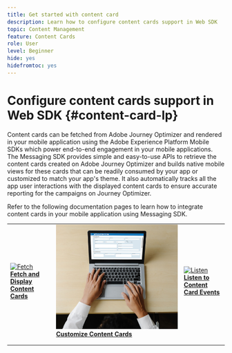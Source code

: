 ```yaml
---
title: Get started with content card
description: Learn how to configure content cards support in Web SDK
topic: Content Management
feature: Content Cards
role: User
level: Beginner
hide: yes
hidefromtoc: yes
---
```

# Configure content cards support in Web SDK {#content-card-lp}

Content cards can be fetched from Adobe Journey Optimizer and rendered in your mobile application using the Adobe Experience Platform Mobile SDKs which power end-to-end engagement in your mobile applications. The Messaging SDK provides simple and easy-to-use APIs to retrieve the content cards created on Adobe Journey Optimizer and builds native mobile views for these cards that can be readily consumed by your app or customized to match your app's theme. It also automatically tracks all the app user interactions with the displayed content cards to ensure accurate reporting for the campaigns on Journey Optimizer. 

Refer to the following documentation pages to learn how to integrate content cards in your mobile application using Messaging SDK.


<table style="table-layout:fixed"><tr style="border: 0;">
<td>
<a href="https://developer.adobe.com/client-sdks/edge/adobe-journey-optimizer/content-card-ui/iOS/tutorial/displaying-content-cards/">
<img alt="Fetch" src="../assets/do-not-localize/fetch.jpeg">
</a>
<div><a href="https://developer.adobe.com/client-sdks/edge/adobe-journey-optimizer/content-card-ui/iOS/tutorial/displaying-content-cards/"><strong>Fetch and Display Content Cards</strong>
</div>
<p>
</td>
<td>
<a href="https://developer.adobe.com/client-sdks/edge/adobe-journey-optimizer/content-card-ui/iOS/tutorial/customizing-content-card-templates/">
<img alt="Customize" src="../assets/do-not-localize/sms-create.jpeg">
</a>
<div>
<a href="https://developer.adobe.com/client-sdks/edge/adobe-journey-optimizer/content-card-ui/iOS/tutorial/customizing-content-card-templates/"><strong>Customize Content Cards</strong></a>
</div>
<p></td>
<td>
<a href="https://developer.adobe.com/client-sdks/edge/adobe-journey-optimizer/content-card-ui/iOS/tutorial/listening-content-card-events/">
<img alt="Listen" src="../assets/do-not-localize/customize.jpeg">
</a>
<div>
<a href="https://developer.adobe.com/client-sdks/edge/adobe-journey-optimizer/content-card-ui/iOS/tutorial/listening-content-card-events/"><strong>Listen to Content Card Events</strong></a>
</div>
<p>
</td>
</tr></table>

